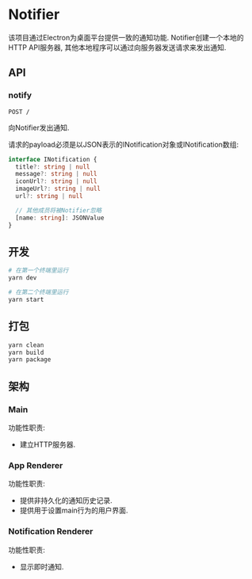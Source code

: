 # Notifier
该项目通过Electron为桌面平台提供一致的通知功能.
Notifier创建一个本地的HTTP API服务器, 其他本地程序可以通过向服务器发送请求来发出通知.

## API
### notify
`POST /`

向Notifier发出通知.

请求的payload必须是以JSON表示的INotification对象或INotification数组:
```ts
interface INotification {
  title?: string | null
  message?: string | null
  iconUrl?: string | null
  imageUrl?: string | null
  url?: string | null

  // 其他成员将被Notifier忽略
  [name: string]: JSONValue
}
```

## 开发
```sh
# 在第一个终端里运行
yarn dev

# 在第二个终端里运行
yarn start
```

## 打包
```sh
yarn clean
yarn build
yarn package
```

## 架构
### Main
功能性职责:
- 建立HTTP服务器.

### App Renderer
功能性职责:
- 提供非持久化的通知历史记录.
- 提供用于设置main行为的用户界面.

### Notification Renderer
功能性职责:
- 显示即时通知.
